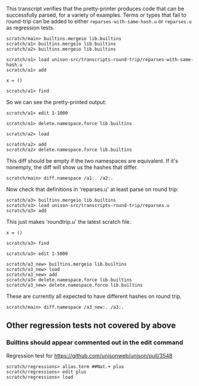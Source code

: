 This transcript verifies that the pretty-printer produces code that can be successfully parsed, for a variety of examples. Terms or types that fail to round-trip can be added  to either `reparses-with-same-hash.u` or `reparses.u` as regression tests.

```ucm:hide
scratch/main> builtins.mergeio lib.builtins
scratch/a1> builtins.mergeio lib.builtins
scratch/a2> builtins.mergeio lib.builtins
```

```ucm:hide
scratch/a1> load unison-src/transcripts-round-trip/reparses-with-same-hash.u
scratch/a1> add
```

```unison
x = ()
```

```ucm:hide
scratch/a1> find
```

So we can see the pretty-printed output:

```ucm
scratch/a1> edit 1-1000
```

```ucm:hide
scratch/a1> delete.namespace.force lib.builtins
```

```ucm:hide
scratch/a2> load
```

```ucm:hide
scratch/a2> add
scratch/a2> delete.namespace.force lib.builtins
```

This diff should be empty if the two namespaces are equivalent. If it's nonempty, the diff will show us the hashes that differ.

```ucm:error
scratch/main> diff.namespace /a1:. /a2:.
```

Now check that definitions in 'reparses.u' at least parse on round trip:

```ucm:hide
scratch/a3> builtins.mergeio lib.builtins
scratch/a3> load unison-src/transcripts-round-trip/reparses.u
scratch/a3> add
```

This just makes 'roundtrip.u' the latest scratch file.

```unison:hide
x = ()
```

```ucm:hide
scratch/a3> find
```

```ucm
scratch/a3> edit 1-5000
```

```ucm:hide
scratch/a3_new> builtins.mergeio lib.builtins
scratch/a3_new> load
scratch/a3_new> add
scratch/a3> delete.namespace.force lib.builtins
scratch/a3_new> delete.namespace.force lib.builtins
```

These are currently all expected to have different hashes on round trip.

```ucm
scratch/main> diff.namespace /a3_new:. /a3:.
```

## Other regression tests not covered by above

### Builtins should appear commented out in the edit command

Regression test for https://github.com/unisonweb/unison/pull/3548

```ucm
scratch/regressions> alias.term ##Nat.+ plus
scratch/regressions> edit plus
scratch/regressions> load
```
